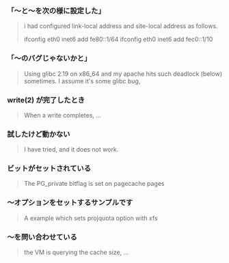 
### 「〜と〜を次の様に設定した」

> i had configured link-local address and site-local address as follows.
>
>   ifconfig eth0 inet6 add fe80::1/64
>   ifconfig eth0 inet6 add fec0::1/10

### 「〜のバグじゃないかと」

> Using glibc 2.19 on x86_64 and my apache hits such deadlock (below) sometimes.
> I assume it's some glibc bug,

### write(2) が完了したとき

> When a write completes, ...

### 試したけど動かない

> I have tried, and it does not work.

### ビットがセットされている

> The PG_private bitflag is set on pagecache pages

### 〜オプションをセットするサンプルです

> A example which sets projquota option with xfs

### 〜を問い合わせている

> the VM is querying the cache size, ...